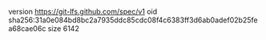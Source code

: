 version https://git-lfs.github.com/spec/v1
oid sha256:31a0e084bd8bc2a7935ddc85cdc08f4c6383ff3d6ab0adef02b25fea68cae06c
size 6142
